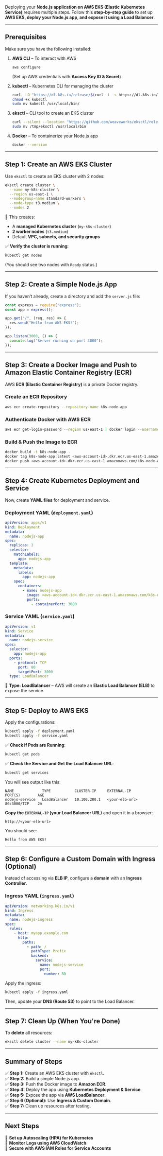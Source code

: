Deploying your **Node.js application on AWS EKS (Elastic Kubernetes Service)** requires multiple steps. Follow this **step-by-step guide** to set up **AWS EKS, deploy your Node.js app, and expose it using a Load Balancer**.

---

## **Prerequisites**
Make sure you have the following installed:

1. **AWS CLI** – To interact with AWS  
   ```sh
   aws configure
   ```
   (Set up AWS credentials with **Access Key ID & Secret**)

2. **kubectl** – Kubernetes CLI for managing the cluster  
   ```sh
   curl -LO "https://dl.k8s.io/release/$(curl -L -s https://dl.k8s.io/release/stable.txt)/bin/linux/amd64/kubectl"
   chmod +x kubectl
   sudo mv kubectl /usr/local/bin/
   ```

3. **eksctl** – CLI tool to create an EKS cluster  
   ```sh
   curl --silent --location "https://github.com/weaveworks/eksctl/releases/latest/download/eksctl_$(uname -s)_amd64.tar.gz" | tar xz -C /tmp
   sudo mv /tmp/eksctl /usr/local/bin
   ```

4. **Docker** – To containerize your Node.js app  
   ```sh
   docker --version
   ```

---

## **Step 1: Create an AWS EKS Cluster**
Use `eksctl` to create an EKS cluster with 2 nodes:

```sh
eksctl create cluster \
  --name my-k8s-cluster \
  --region us-east-1 \
  --nodegroup-name standard-workers \
  --node-type t3.medium \
  --nodes 2
```
🔹 This creates:
- A **managed Kubernetes cluster** (`my-k8s-cluster`)
- **2 worker nodes** (`t3.medium`)
- Default **VPC, subnets, and security groups**

✅ **Verify the cluster is running**:
```sh
kubectl get nodes
```
(You should see two nodes with `Ready` status.)

---

## **Step 2: Create a Simple Node.js App**
If you haven’t already, create a directory and add the `server.js` file:

```javascript
const express = require("express");
const app = express();

app.get("/", (req, res) => {
  res.send("Hello from AWS EKS!");
});

app.listen(3000, () => {
  console.log("Server running on port 3000");
});
```

---

## **Step 3: Create a Docker Image and Push to Amazon Elastic Container Registry (ECR)**
AWS **ECR (Elastic Container Registry)** is a private Docker registry.

### **Create an ECR Repository**
```sh
aws ecr create-repository --repository-name k8s-node-app
```

### **Authenticate Docker with AWS ECR**
```sh
aws ecr get-login-password --region us-east-1 | docker login --username AWS --password-stdin <aws-account-id>.dkr.ecr.us-east-1.amazonaws.com
```

### **Build & Push the Image to ECR**
```sh
docker build -t k8s-node-app .
docker tag k8s-node-app:latest <aws-account-id>.dkr.ecr.us-east-1.amazonaws.com/k8s-node-app:latest
docker push <aws-account-id>.dkr.ecr.us-east-1.amazonaws.com/k8s-node-app:latest
```

---

## **Step 4: Create Kubernetes Deployment and Service**
Now, create **YAML files** for deployment and service.

### **Deployment YAML (`deployment.yaml`)**
```yaml
apiVersion: apps/v1
kind: Deployment
metadata:
  name: nodejs-app
spec:
  replicas: 2
  selector:
    matchLabels:
      app: nodejs-app
  template:
    metadata:
      labels:
        app: nodejs-app
    spec:
      containers:
        - name: nodejs-app
          image: <aws-account-id>.dkr.ecr.us-east-1.amazonaws.com/k8s-node-app:latest
          ports:
            - containerPort: 3000
```

### **Service YAML (`service.yaml`)**
```yaml
apiVersion: v1
kind: Service
metadata:
  name: nodejs-service
spec:
  selector:
    app: nodejs-app
  ports:
    - protocol: TCP
      port: 80
      targetPort: 3000
  type: LoadBalancer
```
🔹 **Type: LoadBalancer** – AWS will create an **Elastic Load Balancer (ELB)** to expose the service.

---

## **Step 5: Deploy to AWS EKS**
Apply the configurations:
```sh
kubectl apply -f deployment.yaml
kubectl apply -f service.yaml
```

✅ **Check if Pods are Running**:
```sh
kubectl get pods
```

✅ **Check the Service and Get the Load Balancer URL**:
```sh
kubectl get services
```
You will see output like this:
```
NAME             TYPE           CLUSTER-IP     EXTERNAL-IP        PORT(S)        AGE
nodejs-service   LoadBalancer   10.100.200.1   <your-elb-url>     80:3000/TCP    2m
```
**Copy the `EXTERNAL-IP` (your Load Balancer URL)** and open it in a browser:
```
http://<your-elb-url>
```
You should see:
```
Hello from AWS EKS!
```

---

## **Step 6: Configure a Custom Domain with Ingress (Optional)**
Instead of accessing via **ELB IP**, configure a **domain** with an **Ingress Controller**.

### **Ingress YAML (`ingress.yaml`)**
```yaml
apiVersion: networking.k8s.io/v1
kind: Ingress
metadata:
  name: nodejs-ingress
spec:
  rules:
    - host: myapp.example.com
      http:
        paths:
          - path: /
            pathType: Prefix
            backend:
              service:
                name: nodejs-service
                port:
                  number: 80
```

Apply the ingress:
```sh
kubectl apply -f ingress.yaml
```
Then, update your **DNS (Route 53)** to point to the Load Balancer.

---

## **Step 7: Clean Up (When You're Done)**
To **delete** all resources:
```sh
eksctl delete cluster --name my-k8s-cluster
```

---

## **Summary of Steps**
✅ **Step 1:** Create an AWS EKS cluster with `eksctl`.  
✅ **Step 2:** Build a simple Node.js app.  
✅ **Step 3:** Push the Docker image to **Amazon ECR**.  
✅ **Step 4:** Deploy the app using **Kubernetes Deployment & Service**.  
✅ **Step 5:** Expose the app via **AWS LoadBalancer**.  
✅ **Step 6 (Optional):** Use **Ingress & Custom Domain**.  
✅ **Step 7:** Clean up resources after testing.  

---

## **Next Steps**
🔹 **Set up Autoscaling (HPA) for Kubernetes**  
🔹 **Monitor Logs using AWS CloudWatch**  
🔹 **Secure with AWS IAM Roles for Service Accounts**  
